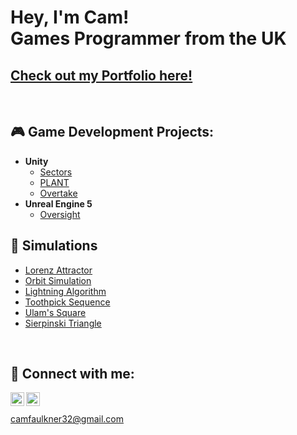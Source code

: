<h1>Hey, I'm Cam!<br/>Games Programmer from the UK</h1>
<h2><a href="https://www.camfaulkner.dev/">Check out my Portfolio here!</a></h2><br>


<h2>🎮 Game Development Projects:</h2>

- <b>Unity</b>
  - [Sectors](https://github.com/ItsCam32/Sectors)
  - [PLANT](https://github.com/ItsCam32/PLANT)
  - [Overtake](https://github.com/ItsCam32/Overtake)
- <b>Unreal Engine 5</b>
  - [Oversight](https://github.com/ItsCam32/Oversight)

<h2>🧬 Simulations</h2>

- [Lorenz Attractor](https://github.com/ItsCam32/LorenzAttractor)
- [Orbit Simulation](https://github.com/ItsCam32/OrbitSimulation)
- [Lightning Algorithm](https://github.com/ItsCam32/LightningAlgoritm)
- [Toothpick Sequence](https://github.com/ItsCam32/ToothpickSequence)
- [Ulam's Square](https://github.com/ItsCam32/UlamsSquare)
- [Sierpinski Triangle](https://github.com/ItsCam32/SierpinskiTriangle)

<br><h2>🔗 Connect with me:</h2>

[<img align="left" alt="CamFaulkner | Portfolio" width="22px" src="https://cdn.jsdelivr.net/npm/simple-icons@3.13.0/icons/squarespace.svg" />][portfolio]
[<img align="left" alt="CamFaulkner | LinkedIn" width="22px" src="https://cdn.jsdelivr.net/npm/simple-icons@v3/icons/linkedin.svg" />][linkedin]
<br><br>
camfaulkner32@gmail.com

[portfolio]: https://www.camfaulkner.dev/
[linkedin]: https://www.linkedin.com/in/camfaulkner/
